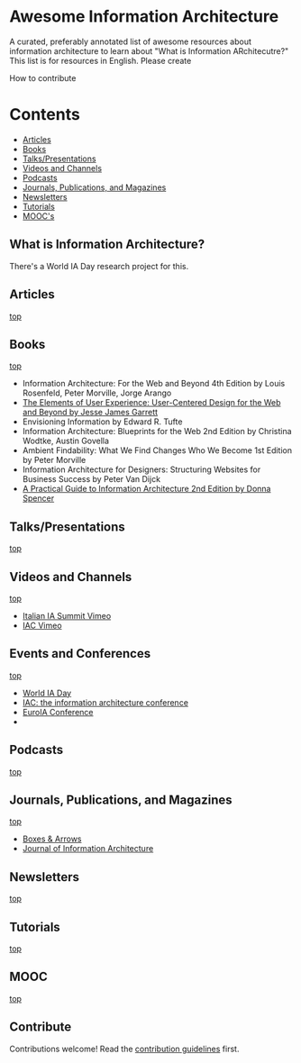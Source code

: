 # Awesome Information Architecture

A curated, preferably annotated list of awesome resources about information architecture to learn about "What is Information ARchitecutre?" This list is for resources in English. Please create 

How to contribute

# Contents

- [Articles](#articles)
- [Books](#books)
- [Talks/Presentations](#talks-presentations)
- [Videos and Channels](#videos-and-channels)
- [Podcasts](#podcasts)
- [Journals, Publications, and Magazines](#journals-publications-and-magazines)
- [Newsletters](#newsletters)
- [Tutorials](#tutorials)
- [MOOC's](#mooc)

## What is Information Architecture?

There's a World IA Day research project for this.

## Articles
[top](#awesome-information-architecture)

## Books
[top](#awesome-information-architecture)

- Information Architecture: For the Web and Beyond 4th Edition by Louis Rosenfeld, Peter Morville, Jorge Arango
- [The Elements of User Experience: User-Centered Design for the Web and Beyond by Jesse James Garrett](https://dl.acm.org/doi/10.5555/1965524)
- Envisioning Information by Edward R. Tufte
- Information Architecture: Blueprints for the Web 2nd Edition by Christina Wodtke, Austin Govella
- Ambient Findability: What We Find Changes Who We Become 1st Edition by Peter Morville
- Information Architecture for Designers: Structuring Websites for Business Success by Peter Van Dijck
- [A Practical Guide to Information Architecture 2nd Edition by Donna Spencer](https://maadmob.com.au/speaking/books/practical-ia)

## Talks/Presentations
[top](#awesome-information-architecture)

## Videos and Channels
[top](#awesome-information-architecture)

- [Italian IA Summit Vimeo](https://vimeo.com/italianiasummit)
- [IAC Vimeo](https://vimeo.com/theiaconf)

## Events and Conferences
[top](#awesome-information-architecture)

- [World IA Day](https://www.worldiaday.org/events)
- [IAC: the information architecture conference](https://www.theiaconference.com/)
- [EuroIA Conference](https://euroia.eu/)
- 

## Podcasts
[top](#awesome-information-architecture)


## Journals, Publications, and Magazines
[top](#awesome-information-architecture)

- [Boxes & Arrows](https://boxesandarrows.com/)
- [Journal of Information Architecture](https://journalofia.org/)

## Newsletters
[top](#awesome-information-architecture)


## Tutorials
[top](#awesome-information-architecture)

## MOOC
[top](#awesome-information-architecture)

## Contribute

Contributions welcome! Read the [contribution guidelines](contributing.md) first.
